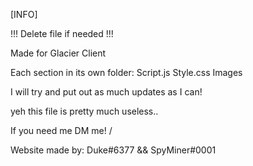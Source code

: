 [INFO]

!!! Delete file if needed !!!

Made for Glacier Client

Each section in its own folder:
Script.js 
Style.css
Images

I will try and put out as much updates as I can!

yeh this file is pretty much useless..

If you need me DM me! \/

Website made by: Duke#6377 && SpyMiner#0001

